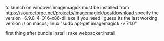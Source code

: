 
to launch on windows
imagemagick must be installed from
https://sourceforge.net/projects/imagemagick/postdownload
specify the version -6.9.8-4-Q16-x86-dll.exe if you need i guess its the last working version :/
on macos, linux "sudo apt-get imagemagick -v 7.1.0"



first thing after bundle install:
rake webpacker:install
